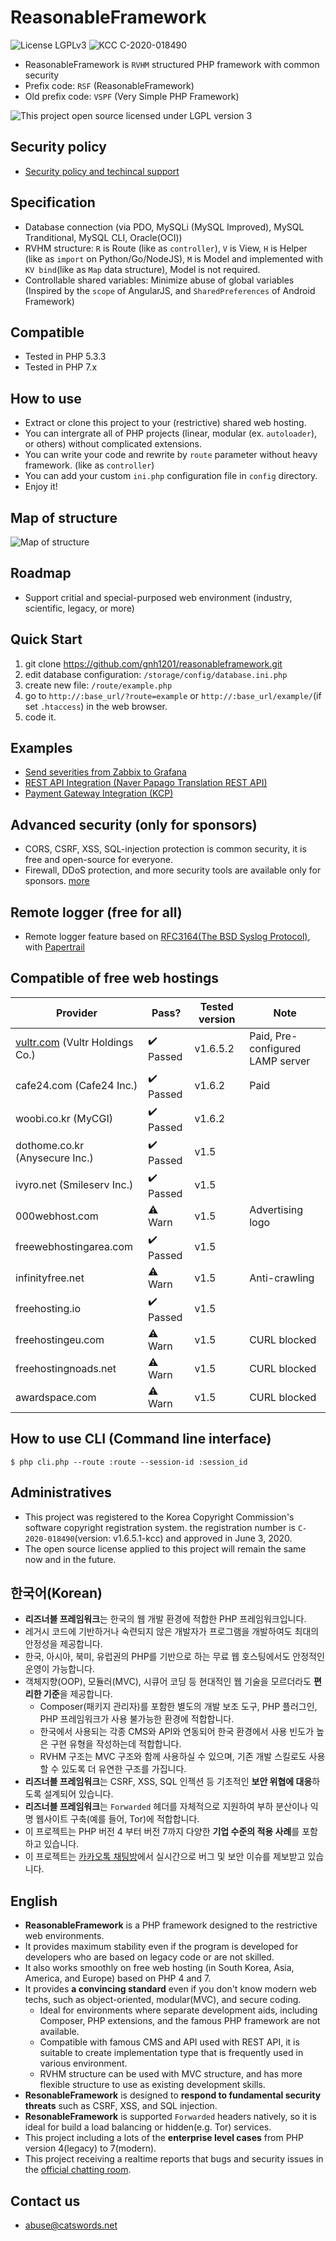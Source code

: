 # ReasonableFramework
![License LGPLv3](https://img.shields.io/github/license/gnh1201/reasonableframework.svg)
![KCC C-2020-018490](https://img.shields.io/static/v1?label=KCC&message=C-2020-018490&color=orange)

- ReasonableFramework is `RVHM` structured PHP framework with common security
- Prefix code: `RSF` (ReasonableFramework)
- Old prefix code: `VSPF` (Very Simple PHP Framework)

![This project open source licensed under LGPL version 3](https://github.com/gnh1201/reasonableframework/raw/master/lgplv3-147x51.png)

## Security policy
- [Security policy and techincal support](SECURITY.md)

## Specification
- Database connection (via PDO, MySQLi (MySQL Improved), MySQL Tranditional, MySQL CLI, Oracle(OCI))
- RVHM structure: `R` is Route (like as `controller`), `V` is View, `H` is Helper (like as `import` on Python/Go/NodeJS), `M` is Model and implemented with `KV bind`(like as `Map` data structure), Model is not required.
- Controllable shared variables: Minimize abuse of global variables (Inspired by the `scope` of AngularJS, and `SharedPreferences` of Android Framework)

## Compatible
- Tested in PHP 5.3.3
- Tested in PHP 7.x

## How to use
- Extract or clone this project to your (restrictive) shared web hosting.
- You can intergrate all of PHP projects (linear, modular (ex. `autoloader`), or others) without complicated extensions.
- You can write your code and rewrite by `route` parameter without heavy framework. (like as `controller`)
- You can add your custom `ini.php` configuration file in `config` directory.
- Enjoy it!

## Map of structure
![Map of structure](https://github.com/gnh1201/reasonableframework/raw/master/assets/img/reasonableframework.jpg)

## Roadmap
- Support critial and special-purposed web environment (industry, scientific, legacy, or more)

## Quick Start
1. git clone https://github.com/gnh1201/reasonableframework.git
2. edit database configuration: `/storage/config/database.ini.php`
3. create new file: `/route/example.php`
4. go to `http://:base_url/?route=example` or `http://:base_url/example/`(if set `.htaccess`) in the web browser.
5. code it.

## Examples
- [Send severities from Zabbix to Grafana](https://gist.github.com/gnh1201/792964e9719d2f62157cf46e394888f5)
- [REST API Integration (Naver Papago Translation REST API)](https://gist.github.com/gnh1201/081484e6f5e10bd3be819093ba5f49c8)
- [Payment Gateway Integration (KCP)](https://github.com/gnh1201/reasonableframework/blob/master/route/orderpay.pgkcp.php)

## Advanced security (only for sponsors)
- CORS, CSRF, XSS, SQL-injection protection is common security, it is free and open-source for everyone.
- Firewall, DDoS protection, and more security tools are available only for sponsors. [more](https://github.com/gnh1201/reasonableframework/blob/master/SECURITY.md)

## Remote logger (free for all)
- Remote logger feature based on [RFC3164(The BSD Syslog Protocol)](https://tools.ietf.org/html/rfc3164), with [Papertrail](https://www.papertrail.com/)

## Compatible of free web hostings

| Provider               | Pass?  | Tested version | Note
| ---------------------- | ------ | -------------- | -------------------------- |
| [vultr.com](https://catswords.re.kr/go/vultr) (Vultr Holdings Co.)       | :heavy_check_mark: Passed | v1.6.5.2       | Paid, Pre-configured LAMP server |
| cafe24.com (Cafe24 Inc.)      | :heavy_check_mark: Passed | v1.6.2         | Paid                           |
| woobi.co.kr (MyCGI)            | :heavy_check_mark: Passed | v1.6.2         |                            |
| dothome.co.kr (Anysecure Inc.)         | :heavy_check_mark: Passed | v1.5           |                            |
| ivyro.net (Smileserv Inc.)            | :heavy_check_mark: Passed | v1.5           |                            |
| 000webhost.com         | :warning: Warn   | v1.5           | Advertising logo           |
| freewebhostingarea.com | :heavy_check_mark: Passed | v1.5           |                            |
| infinityfree.net       | :warning: Warn   | v1.5           | Anti-crawling              |
| freehosting.io         | :heavy_check_mark: Passed | v1.5           |                            |
| freehostingeu.com      | :warning: Warn   | v1.5           | CURL blocked               |
| freehostingnoads.net   | :warning: Warn   | v1.5           | CURL blocked               |
| awardspace.com         | :warning: Warn   | v1.5           | CURL blocked               |

## How to use CLI (Command line interface)
```
$ php cli.php --route :route --session-id :session_id
```

## Administratives
- This project was registered to the Korea Copyright Commission's software copyright registration system. the registration number is `C-2020-018490`(version: v1.6.5.1-kcc) and approved in June 3, 2020.
- The open source license applied to this project will remain the same now and in the future.

## 한국어(Korean)
- **리즈너블 프레임워크**는 한국의 웹 개발 환경에 적합한 PHP 프레임워크입니다.
- 레거시 코드에 기반하거나 숙련되지 않은 개발자가 프로그램을 개발하여도 최대의 안정성을 제공합니다.
- 한국, 아시아, 북미, 유럽권의 PHP를 기반으로 하는 무료 웹 호스팅에서도 안정적인 운영이 가능합니다.
- 객체지향(OOP), 모듈러(MVC), 시큐어 코딩 등 현대적인 웹 기술을 모르더라도 **편리한 기준**을 제공합니다.
    - Composer(패키지 관리자)를 포함한 별도의 개발 보조 도구, PHP 플러그인, PHP 프레임워크가 사용 불가능한 환경에 적합합니다.
    - 한국에서 사용되는 각종 CMS와 API와 연동되어 한국 환경에서 사용 빈도가 높은 구현 유형을 작성하는데 적합합니다.
    - RVHM 구조는 MVC 구조와 함께 사용하실 수 있으며, 기존 개발 스킬로도 사용할 수 있도록 더 유연한 구조를 가집니다.
- **리즈너블 프레임워크**는 CSRF, XSS, SQL 인젝션 등 기초적인 **보안 위협에 대응**하도록 설계되어 있습니다.
- **리즈너블 프레임워크**는 `Forwarded` 헤더를 자체적으로 지원하여 부하 분산이나 익명 웹사이트 구축(예를 들어, Tor)에 적합합니다.
- 이 프로젝트는 PHP 버전 4 부터 버전 7까지 다양한 **기업 수준의 적용 사례**를 포함하고 있습니다.
- 이 프로젝트는 [카카오톡 채팅방](https://catswords.re.kr/go/kakaotalk)에서 실시간으로 버그 및 보안 이슈를 제보받고 있습니다.

## English
- **ReasonableFramework** is a PHP framework designed to the restrictive web environments.
- It provides maximum stability even if the program is developed for developers who are based on legacy code or are not skilled.
- It also works smoothly on free web hosting (in South Korea, Asia, America, and Europe) based on PHP 4 and 7.
- It provides **a convincing standard** even if you don't know modern web techs, such as object-oriented, modular(MVC), and secure coding.
    - Ideal for environments where separate development aids, including Composer, PHP extensions, and the famous PHP framework are not available.
    - Compatible with famous CMS and API used with REST API, it is suitable to create implementation type that is frequently used in various environment.
    - RVHM structure can be used with MVC structure, and has more flexible structure to use as existing development skills.
- **ResonableFramework** is designed to **respond to fundamental security threats** such as CSRF, XSS, and SQL injection.
- **ResonableFramework** is supported `Forwarded` headers natively, so it is ideal for build a load balancing or hidden(e.g. Tor) services.
- This project including a lots of the **enterprise level cases** from PHP version 4(legacy) to 7(modern).
- This project receiving a realtime reports that bugs and security issues in the [official chatting room](https://catswords.re.kr/go/kakaotalk).

## Contact us
- abuse@catswords.net
